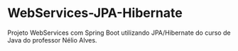 # WebServices-JPA-Hibernate

Projeto WebServices com Spring Boot utilizando JPA/Hibernate do curso de Java do professor Nélio Alves.
